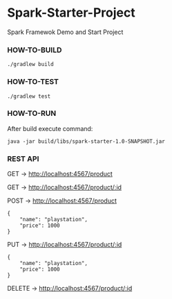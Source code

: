 # Spark-Starter-Project
Spark Framewok Demo and Start Project

### HOW-TO-BUILD

```
./gradlew build
```

### HOW-TO-TEST

```
./gradlew test
```

### HOW-TO-RUN

After build execute command:
```
java -jar build/libs/spark-starter-1.0-SNAPSHOT.jar
```

### REST API

GET     -> [http://localhost:4567/product](http://localhost:4567/product)

GET     -> [http://localhost:4567/product/:id](http://localhost:4567/product/:id)

POST    -> [http://localhost:4567/product](http://localhost:4567/product)
```
{
	"name": "playstation",
	"price": 1000
}
```

PUT     -> [http://localhost:4567/product/:id](http://localhost:4567/product/:id)

```
{
	"name": "playstation",
	"price": 1000
}
```

DELETE  -> [http://localhost:4567/product/:id](http://localhost:4567/product/:id)